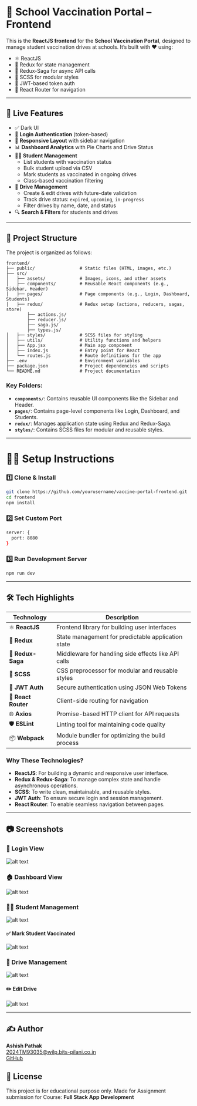 # 🏫 School Vaccination Portal – Frontend

This is the **ReactJS frontend** for the **School Vaccination Portal**, designed to manage student vaccination drives at schools. It’s built with ❤️ using:

- ⚛️ ReactJS
- 🧠 Redux for state management
- 🎯 Redux-Saga for async API calls
- 🎨 SCSS for modular styles
- 🔐 JWT-based token auth
- 🚦 React Router for navigation

---

## 🚀 Live Features

- ✅ Dark UI
- 🔐 **Login Authentication** (token-based)
- 🎨 **Responsive Layout** with sidebar navigation
- 📊 **Dashboard Analytics** with Pie Charts and Drive Status
- 🧑‍🎓 **Student Management**
  - List students with vaccination status
  - Bulk student upload via CSV
  - Mark students as vaccinated in ongoing drives
  - Class-based vaccination filtering
- 💉 **Drive Management**
  - Create & edit drives with future-date validation
  - Track drive status: `expired`, `upcoming`, `in-progress`
  - Filter drives by name, date, and status
- 🔍 **Search & Filters** for students and drives

---

## 📁 Project Structure

The project is organized as follows:

```
frontend/
├── public/                 # Static files (HTML, images, etc.)
├── src/
│   ├── assets/             # Images, icons, and other assets
│   ├── components/         # Reusable React components (e.g., Sidebar, Header)
│   ├── pages/              # Page components (e.g., Login, Dashboard, Students)
│   ├── redux/              # Redux setup (actions, reducers, sagas, store)
        ├── actions.js/
        ├── reducer.js/
        ├── saga.js/
        ├── types.js/
│   ├── styles/             # SCSS files for styling
│   ├── utils/              # Utility functions and helpers
│   ├── App.jsx             # Main app component
│   ├── index.js            # Entry point for React
│   └── routes.js           # Route definitions for the app
├── .env                    # Environment variables
├── package.json            # Project dependencies and scripts
└── README.md               # Project documentation
```

### Key Folders:

- **`components/`**: Contains reusable UI components like the Sidebar and Header.
- **`pages/`**: Contains page-level components like Login, Dashboard, and Students.
- **`redux/`**: Manages application state using Redux and Redux-Saga.
- **`styles/`**: Contains SCSS files for modular and reusable styles.

---

# 🧑‍💻 Setup Instructions

### 1️⃣ Clone & Install

```bash
git clone https://github.com/yourusername/vaccine-portal-frontend.git
cd frontend
npm install
```

### 2️⃣ Set Custom Port

```bash
server: {
  port: 8080
}
```

### 3️⃣ Run Development Server

```bash
npm run dev
```

---

## 🛠️ Tech Highlights

| Technology          | Description                                         |
| ------------------- | --------------------------------------------------- |
| ⚛️ **ReactJS**      | Frontend library for building user interfaces       |
| 🧠 **Redux**        | State management for predictable application state  |
| 🎯 **Redux-Saga**   | Middleware for handling side effects like API calls |
| 🎨 **SCSS**         | CSS preprocessor for modular and reusable styles    |
| 🔐 **JWT Auth**     | Secure authentication using JSON Web Tokens         |
| 🚦 **React Router** | Client-side routing for navigation                  |
| 🌐 **Axios**        | Promise-based HTTP client for API requests          |
| 🛡️ **ESLint**       | Linting tool for maintaining code quality           |
| 📦 **Webpack**      | Module bundler for optimizing the build process     |

### Why These Technologies?

- **ReactJS**: For building a dynamic and responsive user interface.
- **Redux & Redux-Saga**: To manage complex state and handle asynchronous operations.
- **SCSS**: To write clean, maintainable, and reusable styles.
- **JWT Auth**: To ensure secure login and session management.
- **React Router**: To enable seamless navigation between pages.

---

## 📷 Screenshots

### 🔐 Login View

![alt text](screenshots/login.png)

### 🏠 Dashboard View

![alt text](screenshots/DashboardPage.png)

### 🧑‍🎓 Student Management

![alt text](screenshots/StudentPage.png)

#### ✅ Mark Student Vaccinated

![alt text](screenshots/MarkingStudentVaccinated.png)

### 💉 Drive Management

![alt text](screenshots/DrivePage.png)

#### ✏️ Edit Drive

![alt text](screenshots/EditDrive.png)

---

## ✍️ Author

**Ashish Pathak**  
2024TM93035@wilp.bits-pilani.co.in <br />
[GitHub](https://github.com/ashish010598)

## 📝 License

This project is for educational purpose only. Made for Assignment submission for Course: **Full Stack App Development**
